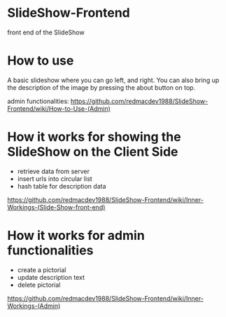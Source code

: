 # SlideShow-Frontend
front end of the SlideShow

# How to use

A basic slideshow where you can go left, and right. You can also bring up the description of the image by pressing the about button on top.

admin functionalities:
https://github.com/redmacdev1988/SlideShow-Frontend/wiki/How-to-Use-(Admin)

# How it works for showing the SlideShow on the Client Side

- retrieve data from server
- insert urls into circular list
- hash table for description data

https://github.com/redmacdev1988/SlideShow-Frontend/wiki/Inner-Workings-(Slide-Show-front-end)

# How it works for admin functionalities

- create a pictorial
- update description text
- delete pictorial

https://github.com/redmacdev1988/SlideShow-Frontend/wiki/Inner-Workings-(Admin)
